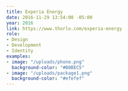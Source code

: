 ```yaml
---
title: Experia Energy
date: 2016-11-29 13:54:00 -05:00
year: 2016
link: https://www.thorlo.com/experia-energy
role:
- Design
- Development
- Identity
examples:
- image: "/uploads/phone.png"
  background-color: "#B0BEC5"
- image: "/uploads/package1.png"
  background-color: "#efefef"
---
```


